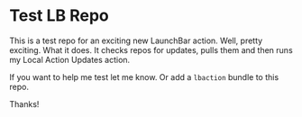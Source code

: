# Test LB Repo
This is a test repo for an exciting new LaunchBar action. Well, pretty exciting. What it does. It checks repos for updates, pulls them and then runs my Local Action Updates action. 

If you want to help me test let me know. Or add a `lbaction` bundle to this repo. 

Thanks!